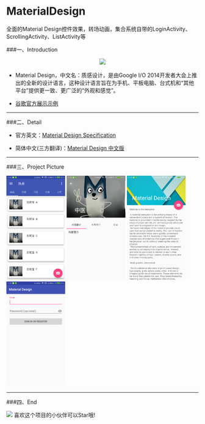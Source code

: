 # MaterialDesign
全面的Material Design控件效果，转场动画，集合系统自带的LoginActivity、ScrollingActivity、ListActivity等


###一、Introduction
<div align=center><img width="350" height=“150” src="https://github.com/youlookwhat/MaterialDesign/blob/master/file/intorduction_02.png"/></div>

 - Material Design，中文名：质感设计，是由Google I/O 2014开发者大会上推出的全新的设计语言，这种设计语言旨在为手机、平板电脑、台式机和“其他平台”提供更一致、更广泛的“外观和感觉”。
 
 - [谷歌官方展示示例](http://v.youku.com/v_show/id_XNzMxNzUyNzQ0.html?beta&#paction)

----

###二、Detail
 - 官方英文：[Material Design Specification](https://material.google.com/#)

 - 简体中文(三方翻译)：[Material Design 中文版](http://wiki.jikexueyuan.com/project/material-design/)

----

###三、Project Picture

<img width="154" height=“274” src="https://github.com/youlookwhat/MaterialDesign/blob/master/file/view_01.png"></img>
<img width="154" height=“274” src="https://github.com/youlookwhat/MaterialDesign/blob/master/file/view_02.png"></img>
<img width="154" height=“274” src="https://github.com/youlookwhat/MaterialDesign/blob/master/file/view_03.png"></img>
<img width="154" height=“274” src="https://github.com/youlookwhat/MaterialDesign/blob/master/file/view_04.png"></img>

----

###四、End

<img width="50" height=“50” src="https://github.com/youlookwhat/MaterialDesign/blob/master/file/other.gif"></img> 喜欢这个项目的小伙伴可以Star哦!


